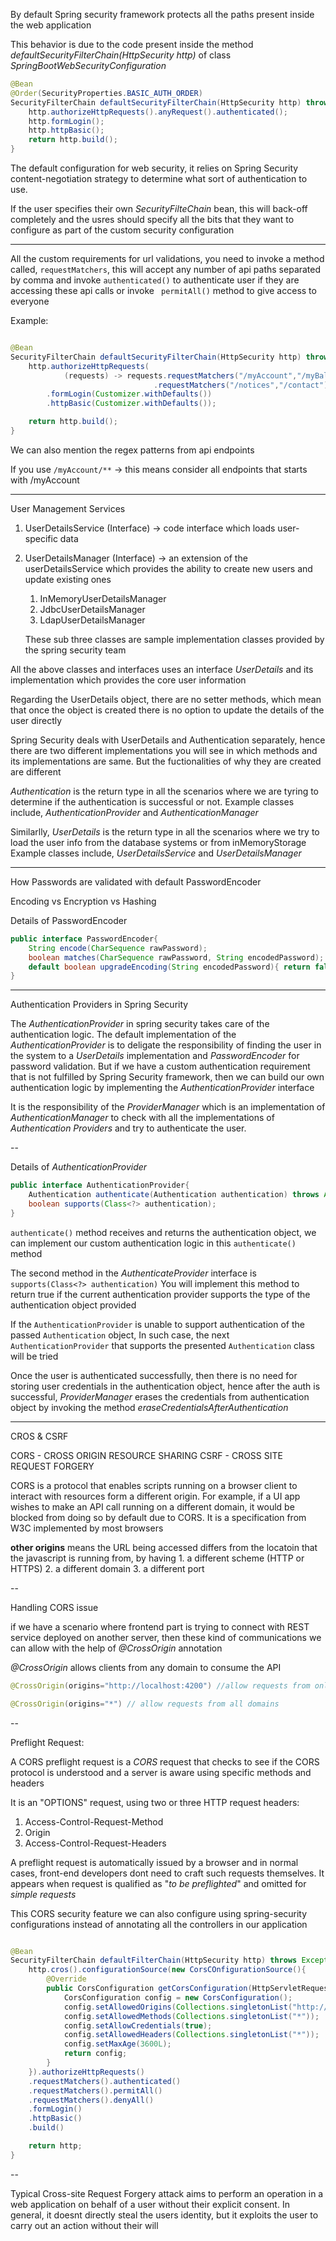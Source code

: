 By default Spring security framework protects all the paths present inside the web application

This behavior is due to the code present inside the method _defaultSecurityFilterChain(HttpSecurity http)_ of class _SpringBootWebSecurityConfiguration_


```java
@Bean
@Order(SecurityProperties.BASIC_AUTH_ORDER)
SecurityFilterChain defaultSecurityFilterChain(HttpSecurity http) throws Exception{
    http.authorizeHttpRequests().anyRequest().authenticated();
    http.formLogin();
    http.httpBasic();
    return http.build();
}
```

The default configuration for web security, it relies on Spring Security content-negotiation strategy to determine what sort of authentication to use.

If the user specifies their own _SecurityFilteChain_ bean, this will back-off completely and the usres should specify all the bits that they want to configure as part of the custom security configuration


---

All the custom requirements for url validations, you need to invoke a method called, `requestMatchers`, this will accept any number of api paths separated by comma and invoke `authenticated()` to authenticate user if they are accessing these api calls or invoke ` permitAll()` method to give access to everyone

Example:
```java

@Bean
SecurityFilterChain defaultSecurityFilterChain(HttpSecurity http) throws Exception {
    http.authorizeHttpRequests(
            (requests) -> requests.requestMatchers("/myAccount","/myBalance","/myLoans","/myCards").authenticated()
                                .requestMatchers("/notices","/contact").permitAll())
        .formLogin(Customizer.withDefaults())
        .httpBasic(Customizer.withDefaults());

    return http.build();
}
```

We can also mention the regex patterns from api endpoints

If you use `/myAccount/**` -> this means consider all endpoints that starts with /myAccount


---

User Management Services

1. UserDetailsService (Interface) -> code interface which loads user-specific data
2. UserDetailsManager (Interface) -> an extension of the userDetailsService which provides the ability to create new users and update existing ones
    1. InMemoryUserDetailsManager
    2. JdbcUserDetailsManager
    3. LdapUserDetailsManager

    These sub three classes are sample implementation classes provided by the spring security team

All the above classes and interfaces uses an interface _UserDetails_ and its implementation which provides the core user information

Regarding the UserDetails object, there are no setter methods, which mean that once the object is created there is no option to update the details of the user directly

Spring Security deals with UserDetails and Authentication separately, hence there are two different implementations you will see in which methods and its implementations are same. But the fuctionalities of why they are created are different 

_Authentication_ is the return type in all the scenarios where we are tyring to determine if the authentication is successful or not.
Example classes include, _AuthenticationProvider_ and _AuthenticationManager_

Similarlly, _UserDetails_ is the return type in all the scenarios where we try to load the user info from the database systems or from inMemoryStorage
Example classes include, _UserDetailsService_ and _UserDetailsManager_


---

How Passwords are validated with default PasswordEncoder


Encoding vs Encryption vs Hashing


Details of PasswordEncoder

```java
public interface PasswordEncoder{
    String encode(CharSequence rawPassword);
    boolean matches(CharSequence rawPassword, String encodedPassword);
    default boolean upgradeEncoding(String encodedPassword){ return false;}
}
```


----
Authentication Providers in Spring Security

The _AuthenticationProvider_ in spring security takes care of the authentication logic. 
The default implementation of the _AuthenticationProvider_ is to deligate the responsibility of finding the user in the system to a _UserDetails_ implementation and _PasswordEncoder_ for password validation.
But if we have a custom authentication requirement that is not fulfilled by Spring Security framework, then we can build our own authentication logic by implementing the _AuthenticationProvider_ interface

It is the responsibility of the _ProviderManager_ which is an implementation of _AuthenticationManager_ to check with all the implementations of _Authentication Providers_ and try to authenticate the user.

--

Details of _AuthenticationProvider_

```java
public interface AuthenticationProvider{
    Authentication authenticate(Authentication authentication) throws AuthenticationException;
    boolean supports(Class<?> authentication);
}
```

`authenticate()` method receives and returns the authentication object, we can implement our custom authentication logic in this `authenticate()` method

The second method in the _AuthenticateProvider_ interface is `supports(Class<?> authentication)`
You will implement this method to return true if the current authentication provider supports the type of the authentication object provided


If the <code>AuthenticationProvider</code> is unable to support authentication of the passed <code>Authentication</code> object, In such case, the next <code>AuthenticationProvider</code> that supports the presented <code>Authentication</code> class will be tried

Once the user is authenticated successfully, then there is no need for storing user credentials in the authentication object, hence after the auth is successful, _ProviderManager_ erases the credentials from authentication object by invoking the method _eraseCredentialsAfterAuthentication_ 

----

CROS & CSRF

CORS - CROSS ORIGIN RESOURCE SHARING
CSRF - CROSS SITE REQUEST FORGERY

CORS is a protocol that enables scripts running on a browser client to interact with resources form a different origin.
For example, if a UI app wishes to make an API call running on a different domain, it would be blocked from doing so by default due to CORS.
It is a specification from W3C implemented by most browsers

**other origins** means the URL being accessed differs from the locatoin that the javascript is running from, by having
    1. a different scheme (HTTP or HTTPS)
    2. a different domain
    3. a different port

--

Handling CORS issue

if we have a scenario where frontend part is trying to connect with REST service deployed on another server, then these kind of communications we can allow with the help of _@CrossOrigin_ annotation

_@CrossOrigin_ allows clients from any domain to consume the API

```java
@CrossOrigin(origins="http://localhost:4200") //allow requests from only specified domains

@CrossOrigin(origins="*") // allow requests from all domains
```


--

Preflight Request:

A CORS preflight request is a _CORS_ request that checks to see if the CORS protocol is understood and a server is aware using specific methods and headers

It is an "OPTIONS" request, using two or three HTTP request headers:
1. Access-Control-Request-Method
2. Origin
3. Access-Control-Request-Headers

A preflight request is automatically issued by a browser and in normal cases, front-end developers dont need to craft such requests themselves. It appears when request is qualified as "_to be preflighted_" and omitted for *simple requests*



This CORS security feature we can also configure using spring-security configurations instead of annotating all the controllers in our application

```java

@Bean
SecurityFilterChain defaultFilterChain(HttpSecurity http) throws Exception{
    http.cros().configurationSource(new CorsCOnfigurationSource(){
        @Override
        public CorsConfiguration getCorsConfiguration(HttpServletRequest request){
            CorsConfiguration config = new CorsConfiguration();
            config.setAllowedOrigins(Collections.singletonList("http://localhost:4200"));
            config.setAllowedMethods(Collections.singletonList("*"));
            config.setAllowCredentials(true);
            config.setAllowedHeaders(Collections.singletonList("*"));
            config.setMaxAge(3600L);
            return config;
        }
    }).authorizeHttpRequests()
    .requestMatchers().authenticated()
    .requestMatchers().permitAll()
    .requestMatchers().denyAll()
    .formLogin()
    .httpBasic()
    .build()

    return http;
}

```

--

Typical Cross-site Request Forgery attack aims to perform an operation in a web application on behalf of a user without their explicit consent. In general, it doesnt directly steal the users identity, but it exploits the user to carry out an action without their will
